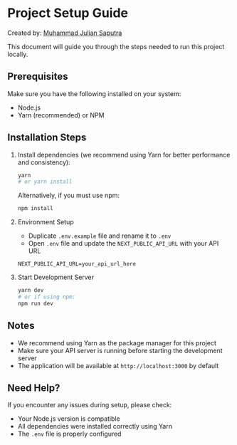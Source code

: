 # Project Setup Guide

Created by: [Muhammad Julian Saputra](https://www.linkedin.com/in/muhammad-julian-saputra-38313a159/)

This document will guide you through the steps needed to run this project locally.

## Prerequisites

Make sure you have the following installed on your system:

- Node.js
- Yarn (recommended) or NPM

## Installation Steps

1. Install dependencies (we recommend using Yarn for better performance and consistency):

   ```bash
   yarn
   # or yarn install
   ```

   Alternatively, if you must use npm:

   ```bash
   npm install
   ```

2. Environment Setup

   - Duplicate `.env.example` file and rename it to `.env`
   - Open `.env` file and update the `NEXT_PUBLIC_API_URL` with your API URL

   ```env
   NEXT_PUBLIC_API_URL=your_api_url_here
   ```

3. Start Development Server
   ```bash
   yarn dev
   # or if using npm:
   npm run dev
   ```

## Notes

- We recommend using Yarn as the package manager for this project
- Make sure your API server is running before starting the development server
- The application will be available at `http://localhost:3000` by default

## Need Help?

If you encounter any issues during setup, please check:

- Your Node.js version is compatible
- All dependencies were installed correctly using Yarn
- The `.env` file is properly configured
